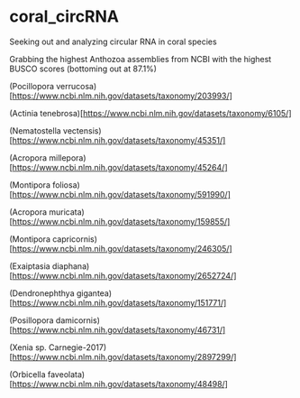 # coral_circRNA
Seeking out and analyzing circular RNA in coral species

Grabbing the highest Anthozoa assemblies from NCBI with the highest BUSCO scores (bottoming out at 87.1%)

  (Pocillopora verrucosa)[https://www.ncbi.nlm.nih.gov/datasets/taxonomy/203993/]
  
  (Actinia tenebrosa)[https://www.ncbi.nlm.nih.gov/datasets/taxonomy/6105/]
  
  (Nematostella vectensis)[https://www.ncbi.nlm.nih.gov/datasets/taxonomy/45351/]
  
  (Acropora millepora)[https://www.ncbi.nlm.nih.gov/datasets/taxonomy/45264/]
  
  (Montipora foliosa)[https://www.ncbi.nlm.nih.gov/datasets/taxonomy/591990/]
  
  (Acropora muricata)[https://www.ncbi.nlm.nih.gov/datasets/taxonomy/159855/]
  
  (Montipora capricornis)[https://www.ncbi.nlm.nih.gov/datasets/taxonomy/246305/]
  
  (Exaiptasia diaphana)[https://www.ncbi.nlm.nih.gov/datasets/taxonomy/2652724/]
  
  (Dendronephthya gigantea)[https://www.ncbi.nlm.nih.gov/datasets/taxonomy/151771/]
  
  (Posillopora damicornis)[https://www.ncbi.nlm.nih.gov/datasets/taxonomy/46731/]
  
  (Xenia sp. Carnegie-2017)[https://www.ncbi.nlm.nih.gov/datasets/taxonomy/2897299/]
  
  (Orbicella faveolata)[https://www.ncbi.nlm.nih.gov/datasets/taxonomy/48498/]
  
